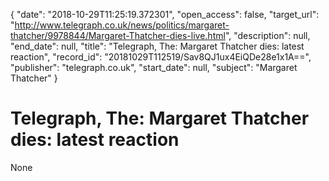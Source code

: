 {
  "date": "2018-10-29T11:25:19.372301", 
  "open_access": false, 
  "target_url": "http://www.telegraph.co.uk/news/politics/margaret-thatcher/9978844/Margaret-Thatcher-dies-live.html", 
  "description": null, 
  "end_date": null, 
  "title": "Telegraph, The: Margaret Thatcher dies: latest reaction", 
  "record_id": "20181029T112519/Sav8QJ1ux4EiQDe28e1x1A==", 
  "publisher": "telegraph.co.uk", 
  "start_date": null, 
  "subject": "Margaret Thatcher"
}

# Telegraph, The: Margaret Thatcher dies: latest reaction

None
